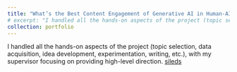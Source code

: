 ```yaml
---
title: "What’s the Best Content Engagement of Generative AI in Human-AI Text Co-Creation?"
# excerpt: "I handled all the hands-on aspects of the project (topic selection, data acquisition, idea development, experimentation, writing, etc.), with my supervisor focusing on providing high-level direction"
collection: portfolio
---
```

I handled all the hands-on aspects of the project (topic selection, data acquisition, idea development, experimentation, writing, etc.), with my supervisor focusing on providing high-level direction. [sileds](ssff)
